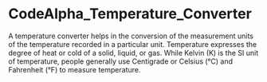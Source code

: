 # CodeAlpha_Temperature_Converter
A temperature converter helps in the conversion of the measurement units of the temperature recorded in a particular unit. Temperature expresses the degree of heat or cold of a solid, liquid, or gas. While Kelvin (K) is the SI unit of temperature, people generally use Centigrade or Celsius (°C) and Fahrenheit (°F) to measure temperature.

